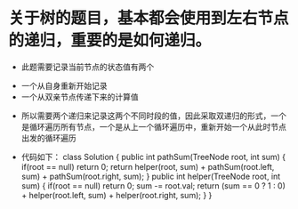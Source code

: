 <H1> 关于树的题目，基本都会使用到左右节点的递归，重要的是如何递归。 </H1>

* 此题需要记录当前节点的状态值有两个
- 一个从自身重新开始记录
- 一个从双亲节点传递下来的计算值

* 所以需要两个递归来记录这两个不同时段的值，因此采取双递归的形式，一个是循环遍历所有节点，一个是从上一个循环遍历中，重新开始一个从此时节点出发的循环遍历

* 代码如下：
  class Solution {
    public int pathSum(TreeNode root, int sum) {
        if(root == null)    return 0;
        return  helper(root, sum) + pathSum(root.left, sum) + pathSum(root.right, sum);
    }
    public int helper(TreeNode root, int sum) {
        if(root == null)    return 0;
        sum -= root.val;
        return (sum == 0 ? 1 : 0) + helper(root.left, sum) + helper(root.right, sum);
    }
  }

